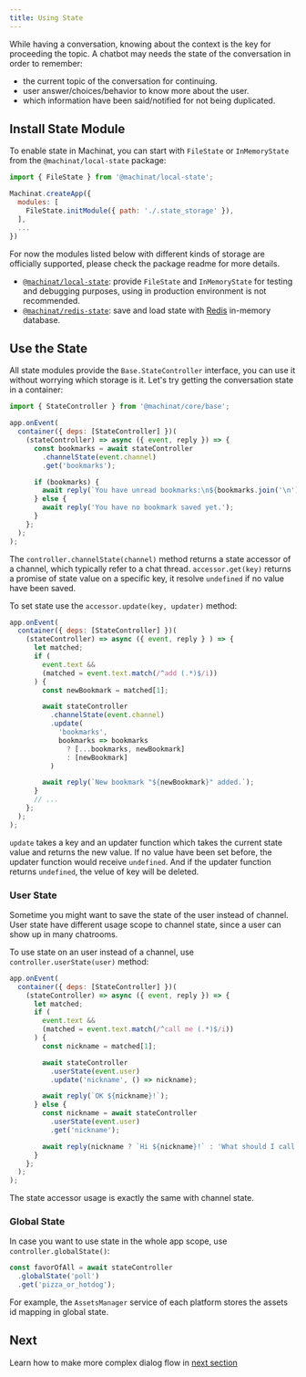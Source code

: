 ```yaml
---
title: Using State
---
```


While having a conversation, knowing about the context is the key for proceeding the topic. A chatbot may needs the state of the conversation in order to remember:

- the current topic of the conversation for continuing.
- user answer/choices/behavior to know more about the user.
- which information have been said/notified for not being duplicated.

## Install State Module

To enable state in Machinat, you can start with `FileState` or `InMemoryState` from the `@machinat/local-state` package:

```js
import { FileState } from '@machinat/local-state';

Machinat.createApp({
  modules: [
    FileState.initModule({ path: './.state_storage' }),
  ],
  ...
})
```

For now the modules listed below with different kinds of storage are officially supported, please check the package readme for more details.

- [`@machinat/local-state`](https://github.com/machinat/machinat/tree/master/packages/local-state): provide `FileState` and `InMemoryState` for testing and debugging purposes, using in production environment is not recommended.
- [`@machinat/redis-state`](https://github.com/machinat/machinat/tree/master/packages/redis-state): save and load state with [Redis](https://redis.io/) in-memory database.

## Use the State

All state modules provide the `Base.StateController` interface, you can use it without worrying which storage is it. Let's try getting the conversation state in a container:

```js
import { StateController } from '@machinat/core/base';

app.onEvent(
  container({ deps: [StateController] })(
    (stateController) => async ({ event, reply }) => {
      const bookmarks = await stateController
        .channelState(event.channel)
        .get('bookmarks');

      if (bookmarks) {
        await reply(`You have unread bookmarks:\n${bookmarks.join('\n')}`);
      } else {
        await reply('You have no bookmark saved yet.');
      }
    };
  );
);
```

The `controller.channelState(channel)` method returns a state accessor of a channel, which typically refer to a chat thread. `accessor.get(key)` returns a promise of state value on a specific key, it resolve `undefined` if no value have been saved.

To set state use the `accessor.update(key, updater)` method:

```js
app.onEvent(
  container({ deps: [StateController] })(
    (stateController) => async ({ event, reply } ) => {
      let matched;
      if (
        event.text &&
        (matched = event.text.match(/^add (.*)$/i))
      ) {
        const newBookmark = matched[1];

        await stateController
          .channelState(event.channel)
          .update(
            'bookmarks',
            bookmarks => bookmarks
              ? [...bookmarks, newBookmark]
              : [newBookmark]
          )

        await reply(`New bookmark "${newBookmark}" added.`);
      }
      // ...
    };
  );
);
```

`update` takes a key and an updater function which takes the current state value and returns the new value. If no value have been set before, the updater function would receive `undefined`. And if the updater function returns `undefined`, the velue of key will be deleted.

### User State

Sometime you might want to save the state of the user instead of channel. User state have different usage scope to channel state, since a user can show up in many chatrooms.

To use state on an user instead of a channel, use `controller.userState(user)` method:

```js
app.onEvent(
  container({ deps: [StateController] })(
    (stateController) => async ({ event, reply }) => {
      let matched;
      if (
        event.text &&
        (matched = event.text.match(/^call me (.*)$/i))
      ) {
        const nickname = matched[1];

        await stateController
          .userState(event.user)
          .update('nickname', () => nickname);

        await reply(`OK ${nickname}!`);
      } else {
        const nickname = await stateController
          .userState(event.user)
          .get('nickname');

        await reply(nickname ? `Hi ${nickname}!` : 'What should I call you?');
      }
    };
  );
);
```

The state accessor usage is exactly the same with channel state.

### Global State

In case you want to use state in the whole app scope, use `controller.globalState()`:

```js
const favorOfAll = await stateController
  .globalState('poll')
  .get('pizza_or_hotdog');
```

For example, the `AssetsManager` service of each platform stores the assets id mapping in global state.

## Next

Learn how to make more complex dialog flow in [next section](dialog-script.md)
